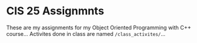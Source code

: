 # CIS 25 Assignmnts  

These are my assignments for my Object Oriented Programming with C++ course...
Activites done in class are named `/class_activites/`...
